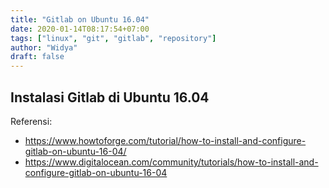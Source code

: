 ```yaml
---
title: "Gitlab on Ubuntu 16.04"
date: 2020-01-14T08:17:54+07:00
tags: ["linux", "git", "gitlab", "repository"]
author: "Widya"
draft: false
---
```


## Instalasi Gitlab di Ubuntu 16.04



Referensi:

* https://www.howtoforge.com/tutorial/how-to-install-and-configure-gitlab-on-ubuntu-16-04/
* https://www.digitalocean.com/community/tutorials/how-to-install-and-configure-gitlab-on-ubuntu-16-04
